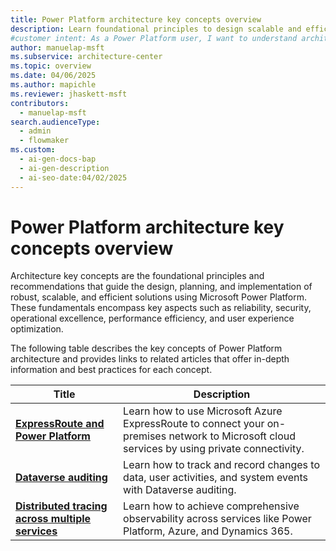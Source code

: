```yaml
---
title: Power Platform architecture key concepts overview
description: Learn foundational principles to design scalable and efficient solutions with Microsoft Power Platform.
#customer intent: As a Power Platform user, I want to understand architecture key concepts of Microsoft Power Platform so that I can design scalable and efficient solutions.  
author: manuelap-msft
ms.subservice: architecture-center
ms.topic: overview
ms.date: 04/06/2025
ms.author: mapichle
ms.reviewer: jhaskett-msft
contributors:
  - manuelap-msft
search.audienceType:
  - admin
  - flowmaker
ms.custom:
  - ai-gen-docs-bap
  - ai-gen-description
  - ai-seo-date:04/02/2025
---
```


# Power Platform architecture key concepts overview

Architecture key concepts are the foundational principles and recommendations that guide the design, planning, and implementation of robust, scalable, and efficient solutions using Microsoft Power Platform. These fundamentals encompass key aspects such as reliability, security, operational excellence, performance efficiency, and user experience optimization.

The following table describes the key concepts of Power Platform architecture and provides links to related articles that offer in-depth information and best practices for each concept.

| Title | Description |
| --- | --- |
| **[ExpressRoute and Power Platform](expressroute/overview.md)** | Learn how to use Microsoft Azure ExpressRoute to connect your on-premises network to Microsoft cloud services by using private connectivity. |
| **[Dataverse auditing](dataverse-auditing.md)** | Learn how to track and record changes to data, user activities, and system events with Dataverse auditing. |
| **[Distributed tracing across multiple services](distributed-tracing.md)** | Learn how to achieve comprehensive observability across services like Power Platform, Azure, and Dynamics 365. |
